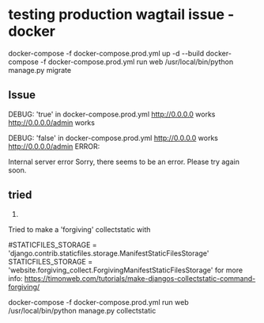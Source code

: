 # testing production wagtail issue - docker

docker-compose -f docker-compose.prod.yml up -d --build
docker-compose -f docker-compose.prod.yml run web /usr/local/bin/python manage.py migrate

## Issue

DEBUG: 'true' in docker-compose.prod.yml
http://0.0.0.0 works
http://0.0.0.0/admin works


DEBUG: 'false' in docker-compose.prod.yml
http://0.0.0.0 works
http://0.0.0.0/admin ERROR:

Internal server error
Sorry, there seems to be an error. Please try again soon.

## tried

1)

Tried to make a 'forgiving' collectstatic with

#STATICFILES_STORAGE = 'django.contrib.staticfiles.storage.ManifestStaticFilesStorage'
STATICFILES_STORAGE = 'website.forgiving_collect.ForgivingManifestStaticFilesStorage'
for more info: https://timonweb.com/tutorials/make-djangos-collectstatic-command-forgiving/

docker-compose -f docker-compose.prod.yml run web /usr/local/bin/python manage.py collectstatic
